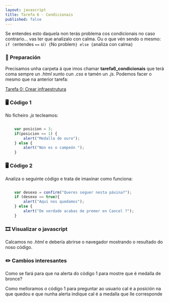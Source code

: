 ```yaml
---
layout: javascript
title: Tarefa 6 - Condicionais
published: false
---
```


Se entendes esto daquela non terás problema cos condicionais no caso contrario... vas ter que analizalo con calma. Ou o que vén sendo o mesmo: `if (`entendes `==` si`) {`No problem`} else {`analiza con calma`}`

### 🧺 Preparación

Precisamos unha carpeta á que imos chamar **tarefa6_condicionais** que terá coma sempre un *.html* xunto cun *.css* e tamén un *.js.* Podemos facer o mesmo que na anterior tarefa:

[ Tarefa 0: Crear infraestrutura](../t0)

### 🖥 Código 1

No ficheiro *.js* tecleamos:
```js

    var posicion = 3;
    if(posicion == 1) {
    	alert("Medalla de ouro");
    } else {
    	alert("Non es o campeón ");
    }
```

### 🖥 Código 2

Analiza o  seguinte código e trata de imaxinar como funciona:

```js

    var desexo = confirm("Queres seguer nesta páxina?");
    if (desexo == true){
    	alert("Aquí nos quedamos");
    } else {
    	alert("De verdade acabas de premer en Cancel ?");
    }
```

### 🎞 Visualizar o javascript

Calcamos no *.html* e debería abrirse o navegador mostrando o resultado do noso código.

### ✏️ Cambios interesantes

Como se fará para que na alerta do código 1 para mostre que é medalla de bronce? 

Como melloramos o código 1 para preguntar ao usuario cal é a posición na que quedou e que nunha alerta indique cal é a medalla que lle corresponde